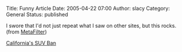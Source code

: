 Title: Funny Article
Date: 2005-04-22 07:00
Author: slacy
Category: General
Status: published

I swore that I'd not just repeat what I saw on other sites, but this
rocks. (from [MetaFilter](http://metafilter.com/mefi/34783))  
  
[California's SUV Ban](http://slate.msn.com/id/2104755)
